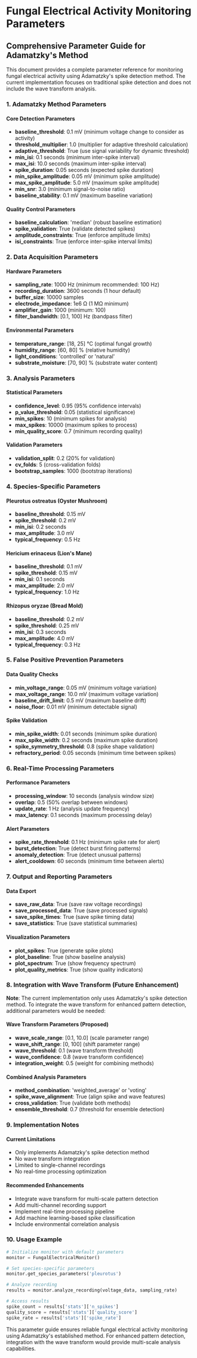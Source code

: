 # Fungal Electrical Activity Monitoring Parameters
## Comprehensive Parameter Guide for Adamatzky's Method

This document provides a complete parameter reference for monitoring fungal electrical activity using Adamatzky's spike detection method. The current implementation focuses on traditional spike detection and does not include the wave transform analysis.

### 1. Adamatzky Method Parameters

#### Core Detection Parameters
- **baseline_threshold**: 0.1 mV (minimum voltage change to consider as activity)
- **threshold_multiplier**: 1.0 (multiplier for adaptive threshold calculation)
- **adaptive_threshold**: True (use signal variability for dynamic threshold)
- **min_isi**: 0.1 seconds (minimum inter-spike interval)
- **max_isi**: 10.0 seconds (maximum inter-spike interval)
- **spike_duration**: 0.05 seconds (expected spike duration)
- **min_spike_amplitude**: 0.05 mV (minimum spike amplitude)
- **max_spike_amplitude**: 5.0 mV (maximum spike amplitude)
- **min_snr**: 3.0 (minimum signal-to-noise ratio)
- **baseline_stability**: 0.1 mV (maximum baseline variation)

#### Quality Control Parameters
- **baseline_calculation**: 'median' (robust baseline estimation)
- **spike_validation**: True (validate detected spikes)
- **amplitude_constraints**: True (enforce amplitude limits)
- **isi_constraints**: True (enforce inter-spike interval limits)

### 2. Data Acquisition Parameters

#### Hardware Parameters
- **sampling_rate**: 1000 Hz (minimum recommended: 100 Hz)
- **recording_duration**: 3600 seconds (1 hour default)
- **buffer_size**: 10000 samples
- **electrode_impedance**: 1e6 Ω (1 MΩ minimum)
- **amplifier_gain**: 1000 (minimum: 100)
- **filter_bandwidth**: [0.1, 100] Hz (bandpass filter)

#### Environmental Parameters
- **temperature_range**: [18, 25] °C (optimal fungal growth)
- **humidity_range**: [60, 80] % (relative humidity)
- **light_conditions**: 'controlled' or 'natural'
- **substrate_moisture**: [70, 90] % (substrate water content)

### 3. Analysis Parameters

#### Statistical Parameters
- **confidence_level**: 0.95 (95% confidence intervals)
- **p_value_threshold**: 0.05 (statistical significance)
- **min_spikes**: 10 (minimum spikes for analysis)
- **max_spikes**: 10000 (maximum spikes to process)
- **min_quality_score**: 0.7 (minimum recording quality)

#### Validation Parameters
- **validation_split**: 0.2 (20% for validation)
- **cv_folds**: 5 (cross-validation folds)
- **bootstrap_samples**: 1000 (bootstrap iterations)

### 4. Species-Specific Parameters

#### Pleurotus ostreatus (Oyster Mushroom)
- **baseline_threshold**: 0.15 mV
- **spike_threshold**: 0.2 mV
- **min_isi**: 0.2 seconds
- **max_amplitude**: 3.0 mV
- **typical_frequency**: 0.5 Hz

#### Hericium erinaceus (Lion's Mane)
- **baseline_threshold**: 0.1 mV
- **spike_threshold**: 0.15 mV
- **min_isi**: 0.1 seconds
- **max_amplitude**: 2.0 mV
- **typical_frequency**: 1.0 Hz

#### Rhizopus oryzae (Bread Mold)
- **baseline_threshold**: 0.2 mV
- **spike_threshold**: 0.25 mV
- **min_isi**: 0.3 seconds
- **max_amplitude**: 4.0 mV
- **typical_frequency**: 0.3 Hz

### 5. False Positive Prevention Parameters

#### Data Quality Checks
- **min_voltage_range**: 0.05 mV (minimum voltage variation)
- **max_voltage_range**: 10.0 mV (maximum voltage variation)
- **baseline_drift_limit**: 0.5 mV (maximum baseline drift)
- **noise_floor**: 0.01 mV (minimum detectable signal)

#### Spike Validation
- **min_spike_width**: 0.01 seconds (minimum spike duration)
- **max_spike_width**: 0.2 seconds (maximum spike duration)
- **spike_symmetry_threshold**: 0.8 (spike shape validation)
- **refractory_period**: 0.05 seconds (minimum time between spikes)

### 6. Real-Time Processing Parameters

#### Performance Parameters
- **processing_window**: 10 seconds (analysis window size)
- **overlap**: 0.5 (50% overlap between windows)
- **update_rate**: 1 Hz (analysis update frequency)
- **max_latency**: 0.1 seconds (maximum processing delay)

#### Alert Parameters
- **spike_rate_threshold**: 0.1 Hz (minimum spike rate for alert)
- **burst_detection**: True (detect burst firing patterns)
- **anomaly_detection**: True (detect unusual patterns)
- **alert_cooldown**: 60 seconds (minimum time between alerts)

### 7. Output and Reporting Parameters

#### Data Export
- **save_raw_data**: True (save raw voltage recordings)
- **save_processed_data**: True (save processed signals)
- **save_spike_times**: True (save spike timing data)
- **save_statistics**: True (save statistical summaries)

#### Visualization Parameters
- **plot_spikes**: True (generate spike plots)
- **plot_baseline**: True (show baseline analysis)
- **plot_spectrum**: True (show frequency spectrum)
- **plot_quality_metrics**: True (show quality indicators)

### 8. Integration with Wave Transform (Future Enhancement)

**Note**: The current implementation only uses Adamatzky's spike detection method. To integrate the wave transform for enhanced pattern detection, additional parameters would be needed:

#### Wave Transform Parameters (Proposed)
- **wave_scale_range**: [0.1, 10.0] (scale parameter range)
- **wave_shift_range**: [0, 100] (shift parameter range)
- **wave_threshold**: 0.1 (wave transform threshold)
- **wave_confidence**: 0.8 (wave transform confidence)
- **integration_weight**: 0.5 (weight for combining methods)

#### Combined Analysis Parameters
- **method_combination**: 'weighted_average' or 'voting'
- **spike_wave_alignment**: True (align spike and wave features)
- **cross_validation**: True (validate both methods)
- **ensemble_threshold**: 0.7 (threshold for ensemble detection)

### 9. Implementation Notes

#### Current Limitations
- Only implements Adamatzky's spike detection method
- No wave transform integration
- Limited to single-channel recordings
- No real-time processing optimization

#### Recommended Enhancements
- Integrate wave transform for multi-scale pattern detection
- Add multi-channel recording support
- Implement real-time processing pipeline
- Add machine learning-based spike classification
- Include environmental correlation analysis

### 10. Usage Example

```python
# Initialize monitor with default parameters
monitor = FungalElectricalMonitor()

# Set species-specific parameters
monitor.get_species_parameters('pleurotus')

# Analyze recording
results = monitor.analyze_recording(voltage_data, sampling_rate)

# Access results
spike_count = results['stats']['n_spikes']
quality_score = results['stats']['quality_score']
spike_rate = results['stats']['spike_rate']
```

This parameter guide ensures reliable fungal electrical activity monitoring using Adamatzky's established method. For enhanced pattern detection, integration with the wave transform would provide multi-scale analysis capabilities. 